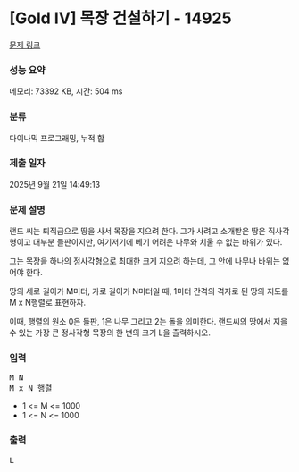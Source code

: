 # [Gold IV] 목장 건설하기 - 14925 

[문제 링크](https://www.acmicpc.net/problem/14925) 

### 성능 요약

메모리: 73392 KB, 시간: 504 ms

### 분류

다이나믹 프로그래밍, 누적 합

### 제출 일자

2025년 9월 21일 14:49:13

### 문제 설명

<p>랜드 씨는 퇴직금으로 땅을 사서 목장을 지으려 한다.  그가 사려고 소개받은 땅은 직사각형이고 대부분 들판이지만, 여기저기에 베기 어려운 나무와 치울 수 없는 바위가 있다.</p>

<p>그는 목장을 하나의 정사각형으로 최대한 크게 지으려 하는데, 그 안에 나무나 바위는 없어야 한다. </p>

<p>땅의 세로 길이가 M미터, 가로 길이가 N미터일 때, 1미터 간격의 격자로 된 땅의 지도를 M x N행렬로 표현하자. </p>

<p>이때, 행렬의 원소 0은 들판, 1은 나무 그리고 2는 돌을 의미한다.  랜드씨의 땅에서 지을 수 있는 가장 큰 정사각형 목장의 한 변의 크기 L을 출력하시오.</p>

### 입력 

 <pre>M N
M x N 행렬</pre>

<ul>
	<li>1 <= M <= 1000</li>
	<li>1 <= N <= 1000</li>
</ul>

### 출력 

 <pre>L</pre>

